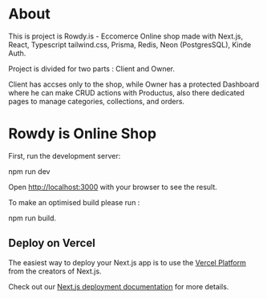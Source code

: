 # About
This is project  is Rowdy.is - Eccomerce Online shop made with Next.js, React, Typescript tailwind.css, Prisma, Redis, Neon (PostgresSQL), Kinde Auth.

Project is divided for two parts : 
Client and Owner. 

Client has accses only to the shop, while Owner has a protected Dashboard where he can make CRUD actions with Productus, also there dedicated pages to manage categories, collections, and orders.

# Rowdy is Online Shop

First, run the development server:

npm run dev

Open [http://localhost:3000](http://localhost:3000) with your browser to see the result.

To make an optimised build please run : 

npm run build.


## Deploy on Vercel

The easiest way to deploy your Next.js app is to use the [Vercel Platform](https://vercel.com/new?utm_medium=default-template&filter=next.js&utm_source=create-next-app&utm_campaign=create-next-app-readme) from the creators of Next.js.

Check out our [Next.js deployment documentation](https://nextjs.org/docs/app/building-your-application/deploying) for more details.
